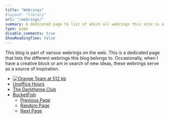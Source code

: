 ```yaml
---
title: "Webrings"
#layout: "library"
url: "/webrings/"
summary: A dedicated page to list of which all webrings this site is a part of.
type: page
disable_comments: true
ShowReadingTime: false
---
```


This blog is part of various webrings on the web. This is a dedicated page that lists the different webrings this blog belongs to. Occasionally, when I have a creative block or am in search of new ideas, these webrings serve as a source of inspiration.


- [![Orange Team at 512 kb](https://512kb.club/assets/images/orange-team.svg)](https://512kb.club)
- [Unoffice Hours](https://unofficehours.com/)  
- [The Darktheme Club](https://darktheme.club/)  
- [BucketFish](https://webring.bucketfish.me)  
  - [Previous Page](https://webring.bucketfish.me/redirect.html?to=prev&name=Rishikesh)  
  - [Random Page](https://webring.bucketfish.me/redirect.html?to=random&name=Rishikesh)  
  - [Next Page](https://webring.bucketfish.me/redirect.html?to=next&name=Rishikesh)


